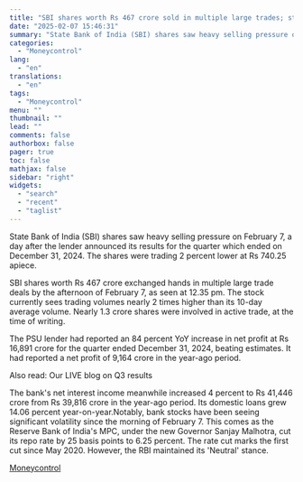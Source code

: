```yaml
---
title: "SBI shares worth Rs 467 crore sold in multiple large trades; stock down 2% amid heavy volumes post Q3 results"
date: "2025-02-07 15:46:31"
summary: "State Bank of India (SBI) shares saw heavy selling pressure on February 7, a day after the lender announced its results for the quarter which ended on December 31, 2024. The shares were trading 2 percent lower at Rs 740.25 apiece.SBI shares worth Rs 467 crore exchanged hands in multiple..."
categories:
  - "Moneycontrol"
lang:
  - "en"
translations:
  - "en"
tags:
  - "Moneycontrol"
menu: ""
thumbnail: ""
lead: ""
comments: false
authorbox: false
pager: true
toc: false
mathjax: false
sidebar: "right"
widgets:
  - "search"
  - "recent"
  - "taglist"
---
```


State Bank of India (SBI) shares saw heavy selling pressure on February 7, a day after the lender announced its results for the quarter which ended on December 31, 2024. The shares were trading 2 percent lower at Rs 740.25 apiece.

SBI shares worth Rs 467 crore exchanged hands in multiple large trade deals by the afternoon of February 7, as seen at 12.35 pm. The stock currently sees trading volumes nearly 2 times higher than its 10-day average volume. Nearly 1.3 crore shares were involved in active trade, at the time of writing.

The PSU lender had reported an 84 percent YoY increase in net profit at Rs 16,891 crore for the quarter ended December 31, 2024, beating estimates. It had reported a net profit of 9,164 crore in the year-ago period.

Also read: Our LIVE blog on Q3 results

The bank's net interest income meanwhile increased 4 percent to Rs 41,446 crore from Rs 39,816 crore in the year-ago period. Its domestic loans grew 14.06 percent year-on-year.Notably, bank stocks have been seeing significant volatility since the morning of February 7. This comes as the Reserve Bank of India's MPC, under the new Governor Sanjay Malhotra, cut its repo rate by 25 basis points to 6.25 percent. The rate cut marks the first cut since May 2020. However, the RBI maintained its 'Neutral' stance.

[Moneycontrol](https://www.tradingview.com/news/moneycontrol:5aac6ff2c094b:0-sbi-shares-worth-rs-467-crore-sold-in-multiple-large-trades-stock-down-2-amid-heavy-volumes-post-q3-results/)
